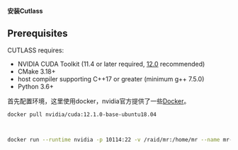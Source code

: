 #### 安装Cutlass

## Prerequisites

CUTLASS requires:

- NVIDIA CUDA Toolkit (11.4 or later required, [12.0](https://developer.nvidia.com/cuda-toolkit) recommended)
- CMake 3.18+
- host compiler supporting C++17 or greater (minimum g++ 7.5.0)
- Python 3.6+

首先配置环境，这里使用docker，nvidia官方提供了一些[Docker](https://hub.docker.com/r/nvidia/cuda)。

```bash
docker pull nvidia/cuda:12.1.0-base-ubuntu18.04



docker run --runtime nvidia -p 10114:22 -v /raid/mr:/home/mr --name mr-test -ti nvidia/cuda:12.1.0-base-ubuntu18.04
```


